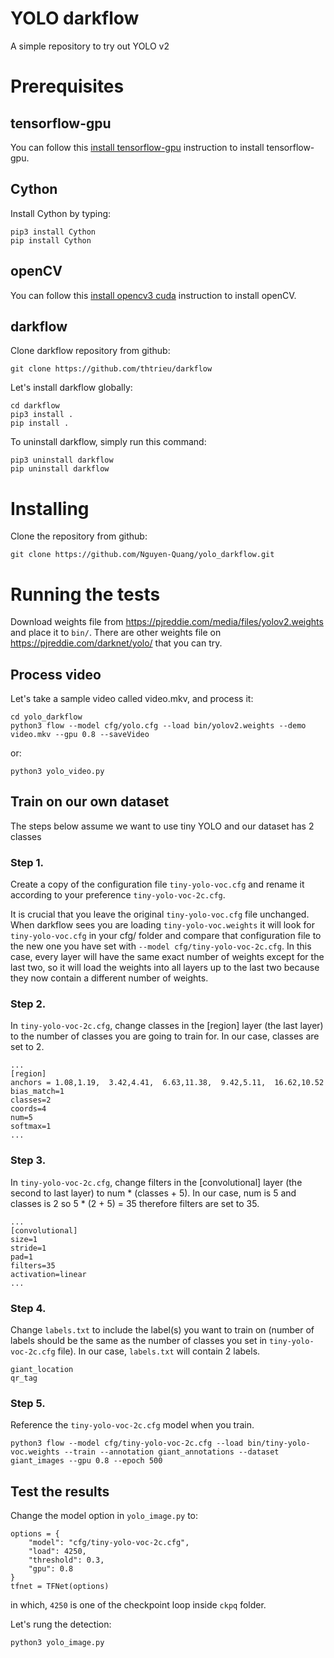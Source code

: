 # YOLO darkflow
A simple repository to try out YOLO v2

# Prerequisites
## tensorflow-gpu
You can follow this [install tensorflow-gpu](https://github.com/Nguyen-Quang/instructions/blob/master/install_tensorflow_gpu.md) instruction to install tensorflow-gpu.

## Cython
Install Cython by typing:
```
pip3 install Cython
pip install Cython
```

## openCV
You can follow this [install opencv3 cuda](https://github.com/Nguyen-Quang/instructions/blob/master/install_opencv3_cuda.md) instruction to install openCV.

## darkflow
Clone darkflow repository from github:
```
git clone https://github.com/thtrieu/darkflow
```

Let's install darkflow globally:
```
cd darkflow
pip3 install .
pip install .
```

To uninstall darkflow, simply run this command:
```
pip3 uninstall darkflow
pip uninstall darkflow
```

# Installing
Clone the repository from github:
```
git clone https://github.com/Nguyen-Quang/yolo_darkflow.git
```

# Running the tests
Download weights file from https://pjreddie.com/media/files/yolov2.weights and place it to `bin/`. There are other weights file on https://pjreddie.com/darknet/yolo/ that you can try.

## Process video
Let's take a sample video called video.mkv, and process it:
```
cd yolo_darkflow
python3 flow --model cfg/yolo.cfg --load bin/yolov2.weights --demo video.mkv --gpu 0.8 --saveVideo
```

or:
```
python3 yolo_video.py
```

## Train on our own dataset
The steps below assume we want to use tiny YOLO and our dataset has 2 classes

### Step 1.
Create a copy of the configuration file `tiny-yolo-voc.cfg` and rename it according to your preference `tiny-yolo-voc-2c.cfg`.

It is crucial that you leave the original `tiny-yolo-voc.cfg` file unchanged. When darkflow sees you are loading `tiny-yolo-voc.weights` it will look for `tiny-yolo-voc.cfg` in your cfg/ folder and compare that configuration file to the new one you have set with `--model cfg/tiny-yolo-voc-2c.cfg`. In this case, every layer will have the same exact number of weights except for the last two, so it will load the weights into all layers up to the last two because they now contain a different number of weights.

### Step 2.
In `tiny-yolo-voc-2c.cfg`, change classes in the [region] layer (the last layer) to the number of classes you are going to train for. In our case, classes are set to 2.
    
```
...
[region]
anchors = 1.08,1.19,  3.42,4.41,  6.63,11.38,  9.42,5.11,  16.62,10.52
bias_match=1
classes=2
coords=4
num=5
softmax=1
...
```

### Step 3.
In `tiny-yolo-voc-2c.cfg`, change filters in the [convolutional] layer (the second to last layer) to num * (classes + 5). In our case, num is 5 and classes is 2 so 5 * (2 + 5) = 35 therefore filters are set to 35.

```
...
[convolutional]
size=1
stride=1
pad=1
filters=35
activation=linear
...
```

### Step 4.
Change `labels.txt` to include the label(s) you want to train on (number of labels should be the same as the number of classes you set in `tiny-yolo-voc-2c.cfg` file). In our case, `labels.txt` will contain 2 labels.

```
giant_location
qr_tag
```
### Step 5.
Reference the `tiny-yolo-voc-2c.cfg` model when you train.
```
python3 flow --model cfg/tiny-yolo-voc-2c.cfg --load bin/tiny-yolo-voc.weights --train --annotation giant_annotations --dataset giant_images --gpu 0.8 --epoch 500
```

## Test the results
Change the model option in `yolo_image.py` to:
```
options = {
    "model": "cfg/tiny-yolo-voc-2c.cfg",
    "load": 4250,
    "threshold": 0.3,
    "gpu": 0.8
}
tfnet = TFNet(options)
```
in which, `4250` is one of the checkpoint loop inside `ckpq` folder.

Let's rung the detection:
```
python3 yolo_image.py
```
